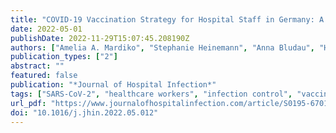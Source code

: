 ```yaml
---
title: "COVID-19 Vaccination Strategy for Hospital Staff in Germany: A Cross-Sectional Study in March-April 2021"
date: 2022-05-01
publishDate: 2022-11-29T15:07:45.208190Z
authors: ["Amelia A. Mardiko", "Stephanie Heinemann", "Anna Bludau", "Hani E. J. Kaba", "Andreas Leha", "Nicole von Maltzahn", "Nico T. Mutters", "Rasmus Leistner", "Frauke Mattner", "Simone Scheithauer"]
publication_types: ["2"]
abstract: ""
featured: false
publication: "*Journal of Hospital Infection*"
tags: ["SARS-CoV-2", "healthcare workers", "infection control", "vaccination campaign", "vaccination hesitancy"]
url_pdf: "https://www.journalofhospitalinfection.com/article/S0195-6701(22)00163-3/fulltext"
doi: "10.1016/j.jhin.2022.05.012"
---
```


